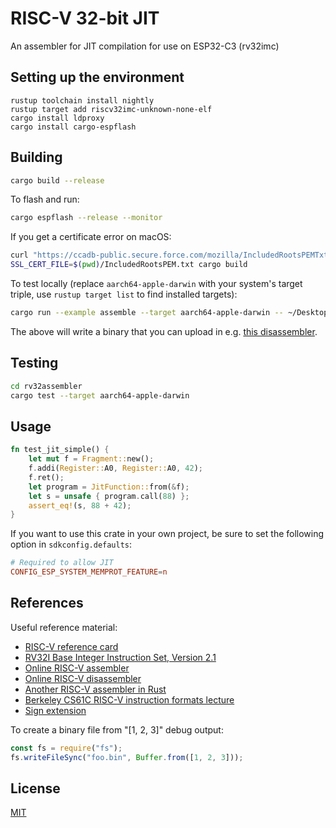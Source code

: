 # RISC-V 32-bit JIT

An assembler for JIT compilation for use on ESP32-C3 (rv32imc)

## Setting up the environment

```
rustup toolchain install nightly
rustup target add riscv32imc-unknown-none-elf
cargo install ldproxy
cargo install cargo-espflash
```

## Building

```bash
cargo build --release
```

To flash and run:

```bash
cargo espflash --release --monitor
```

If you get a certificate error on macOS:

```bash
curl "https://ccadb-public.secure.force.com/mozilla/IncludedRootsPEMTxt?TrustBitsInclude=Websites" > IncludedRootsPEM.txt
SSL_CERT_FILE=$(pwd)/IncludedRootsPEM.txt cargo build
```

To test locally (replace `aarch64-apple-darwin` with your system's target triple, use `rustup target list` to find installed targets):

```bash
cargo run --example assemble --target aarch64-apple-darwin -- ~/Desktop/test2.bin
```

The above will write a binary that you can upload in e.g. [this disassembler](https://jborza.com/riscvdasm/).

## Testing

```bash
cd rv32assembler
cargo test --target aarch64-apple-darwin
```

## Usage

```rust
fn test_jit_simple() {
	let mut f = Fragment::new();
	f.addi(Register::A0, Register::A0, 42);
	f.ret();
	let program = JitFunction::from(&f);
	let s = unsafe { program.call(88) };
	assert_eq!(s, 88 + 42);
}
```

If you want to use this crate in your own project, be sure to set the following option in `sdkconfig.defaults`:

```toml
# Required to allow JIT
CONFIG_ESP_SYSTEM_MEMPROT_FEATURE=n
```

## References

Useful reference material:

- [RISC-V reference card](https://github.com/jameslzhu/riscv-card/blob/master/riscv-card.pdf)
- [RV32I Base Integer Instruction Set, Version 2.1](https://five-embeddev.com/riscv-isa-manual/latest/rv32.html#)
- [Online RISC-V assembler](https://riscvasm.lucasteske.dev/#)
- [Online RISC-V disassembler](https://jborza.com/riscvdasm/)
- [Another RISC-V assembler in Rust](https://github.com/michaelmelanson/riscy)
- [Berkeley CS61C RISC-V instruction formats lecture](https://inst.eecs.berkeley.edu/~cs61c/resources/su18_lec/Lecture7.pdf)
- [Sign extension](https://en.wikipedia.org/wiki/Sign_extension)

To create a binary file from "[1, 2, 3]" debug output:

```js
const fs = require("fs");
fs.writeFileSync("foo.bin", Buffer.from([1, 2, 3]));
```

## License

[MIT](./LICENSE)
